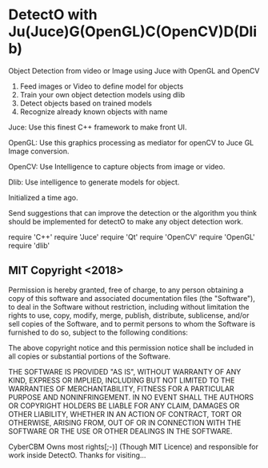 DetectO with Ju(Juce)G(OpenGL)C(OpenCV)D(Dlib)
===========
Object Detection from video or Image using Juce with OpenGL and OpenCV
1) Feed images or Video to define model for objects
2) Train your own object detection models using dlib
3) Detect objects based on trained models
4) Recognize already known objects with name

Juce: Use this finest C++ framework to make front UI.

OpenGL: Use this graphics processing as mediator for openCV to Juce GL Image conversion.

OpenCV: Use Intelligence to capture objects from image or video.

Dlib: Use intelligence to generate models for object.

Initialized a time ago.

Send suggestions that can improve the detection or the algorithm you think should be implemented for detectO to make any object detection work.

require 'C++'
require 'Juce'
require 'Qt'
require 'OpenCV'
require 'OpenGL'
require 'dlib'

## MIT Copyright <2018> <CyberCBM>

Permission is hereby granted, free of charge, to any person obtaining a copy of this software and associated documentation files (the "Software"), to deal in the Software without restriction, including without limitation the rights to use, copy, modify, merge, publish, distribute, sublicense, and/or sell copies of the Software, and to permit persons to whom the Software is furnished to do so, subject to the following conditions:

The above copyright notice and this permission notice shall be included in all copies or substantial portions of the Software.

THE SOFTWARE IS PROVIDED "AS IS", WITHOUT WARRANTY OF ANY KIND, EXPRESS OR IMPLIED, INCLUDING BUT NOT LIMITED TO THE WARRANTIES OF MERCHANTABILITY, FITNESS FOR A PARTICULAR PURPOSE AND NONINFRINGEMENT. IN NO EVENT SHALL THE AUTHORS OR COPYRIGHT HOLDERS BE LIABLE FOR ANY CLAIM, DAMAGES OR OTHER LIABILITY, WHETHER IN AN ACTION OF CONTRACT, TORT OR OTHERWISE, ARISING FROM, OUT OF OR IN CONNECTION WITH THE SOFTWARE OR THE USE OR OTHER DEALINGS IN THE SOFTWARE.

CyberCBM Owns most rights[;-)] (Though MIT Licence) and responsible for work inside DetectO. Thanks for visiting...
